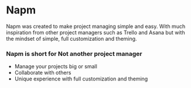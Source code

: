 # Napm
Napm was created to make project managing simple and easy. With much inspiration from other project managers such as Trello and Asana but with the mindset of simple, full customization and theming.

### Napm is short for Not another project manager
* Manage your projects big or small
* Collaborate with others
* Unique experience with full customization and theming
